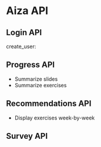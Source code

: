 # Aiza API

## Login API

create_user: 

## Progress API

* Summarize slides
* Summarize exercises

## Recommendations API

* Display exercises week-by-week

## Survey API
